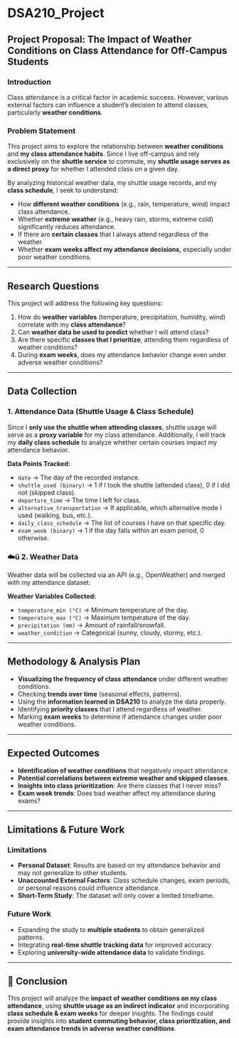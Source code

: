 # DSA210_Project

## **Project Proposal: The Impact of Weather Conditions on Class Attendance for Off-Campus Students**

###  Introduction
Class attendance is a critical factor in academic success. However, various external factors can influence a student’s decision to attend classes, particularly **weather conditions**.

###  Problem Statement
This project aims to explore the relationship between **weather conditions** and **my class attendance habits**. Since I live off-campus and rely exclusively on the **shuttle service** to commute, my **shuttle usage serves as a direct proxy** for whether I attended class on a given day.

By analyzing historical weather data, my shuttle usage records, and my **class schedule**, I seek to understand:
- How **different weather conditions** (e.g., rain, temperature, wind) impact class attendance.
- Whether **extreme weather** (e.g., heavy rain, storms, extreme cold) significantly reduces attendance.
- If there are **certain classes** that I always attend regardless of the weather.
- Whether **exam weeks affect my attendance decisions**, especially under poor weather conditions.

---

##  Research Questions
This project will address the following key questions:
1. How do **weather variables** (temperature, precipitation, humidity, wind) correlate with my **class attendance**?
2. Can **weather data be used to predict** whether I will attend class?
3. Are there specific **classes that I prioritize**, attending them regardless of weather conditions?
4. During **exam weeks**, does my attendance behavior change even under adverse weather conditions?

---

##  Data Collection

###  **1. Attendance Data (Shuttle Usage & Class Schedule)**
Since I **only use the shuttle when attending classes**, shuttle usage will serve as a **proxy variable** for my class attendance. Additionally, I will track my **daily class schedule** to analyze whether certain courses impact my attendance behavior.

**Data Points Tracked:**
- `date` → The day of the recorded instance.
- `shuttle_used (binary)` → 1 if I took the shuttle (attended class), 0 if I did not (skipped class).
- `departure_time` → The time I left for class.
- `alternative_transportation` → If applicable, which alternative mode I used (walking, bus, etc.).
- `daily_class_schedule` → The list of courses I have on that specific day.
- `exam_week (binary)` → 1 if the day falls within an exam period, 0 otherwise.

### ☁️ü **2. Weather Data**
Weather data will be collected via an API (e.g., OpenWeather) and merged with my attendance dataset.

**Weather Variables Collected:**
- `temperature_min (°C)` → Minimum temperature of the day.
- `temperature_max (°C)` → Maximum temperature of the day.
- `precipitation (mm)` → Amount of rainfall/snowfall.
- `weather_condition` → Categorical (sunny, cloudy, stormy, etc.).

---

##  Methodology & Analysis Plan

- **Visualizing the frequency of class attendance** under different weather conditions.
- Checking **trends over time** (seasonal effects, patterns).
- Using the **information learned in DSA210** to analyze the data properly.
- Identifying **priority classes** that I attend regardless of weather.
- Marking **exam weeks** to determine if attendance changes under poor weather conditions.

---

##  Expected Outcomes
- **Identification of weather conditions** that negatively impact attendance.
- **Potential correlations between extreme weather and skipped classes**.
- **Insights into class prioritization**: Are there classes that I never miss?
- **Exam week trends**: Does bad weather affect my attendance during exams?

---

##  Limitations & Future Work

###  **Limitations**
- **Personal Dataset**: Results are based on my attendance behavior and may not generalize to other students.
- **Unaccounted External Factors**: Class schedule changes, exam periods, or personal reasons could influence attendance.
- **Short-Term Study**: The dataset will only cover a limited timeframe.

###  **Future Work**
- Expanding the study to **multiple students** to obtain generalized patterns.
- Integrating **real-time shuttle tracking data** for improved accuracy.
- Exploring **university-wide attendance data** to validate findings.


---

## 🎯 Conclusion
This project will analyze the **impact of weather conditions on my class attendance**, using **shuttle usage as an indirect indicator** and incorporating **class schedule & exam weeks** for deeper insights. The findings could provide insights into **student commuting behavior, class prioritization, and exam attendance trends in adverse weather conditions**.



